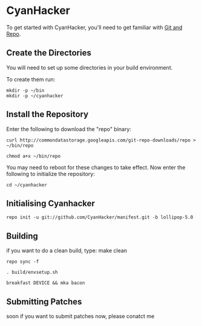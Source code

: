 CyanHacker
===========
To get started with CyanHacker, you'll need to get
familiar with [Git and Repo](http://source.android.com/source/version-control.html).

Create the Directories
----------------------

You will need to set up some directories in your build environment.

To create them run:

    mkdir -p ~/bin
    mkdir -p ~/cyanhacker

Install the Repository
----------------------

Enter the following to download the "repo" binary:

    curl http://commondatastorage.googleapis.com/git-repo-downloads/repo > ~/bin/repo

    chmod a+x ~/bin/repo

You may need to reboot for these changes to take effect. 
Now enter the following to initialize the repository:

    cd ~/cyanhacker

Initialising Cyanhacker
---------------

    repo init -u git://github.com/CyanHacker/manifest.git -b lollipop-5.0

Building
---------------

if you want to do a clean build, type:
    make clean

    repo sync -f

    . build/envsetup.sh

    breakfast DEVICE && mka bacon


Submitting Patches
------------------

soon
if you want to submit patches now, please conatct me

